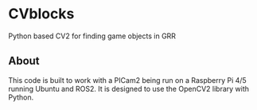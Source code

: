 # CVblocks
Python based CV2 for finding game objects in GRR


## About
This code is built to work with a PICam2 being run on a Raspberry Pi 4/5 running Ubuntu and ROS2. 
It is designed to use the OpenCV2 library with Python.
